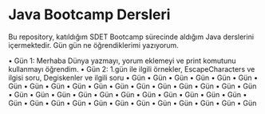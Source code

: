 # Java Bootcamp Dersleri

Bu repository, katıldığım SDET Bootcamp sürecinde aldığım Java derslerini içermektedir. 
 Gün gün ne öğrendiklerimi yazıyorum.

• Gün 1: Merhaba Dünya yazmayı, yorum eklemeyi ve print komutunu kullanmayı öğrendim.
• Gün 2: 1.gün ile ilgili örnekler, EscapeCharacters ve ilgisi soru, Degiskenler ve ilgili soru
• Gün
• Gün
• Gün
• Gün
• Gün
• Gün
• Gün 
• Gün
• Gün
• Gün
• Gün
• Gün
• Gün
• Gün
• Gün
• Gün 
• Gün
• Gün
• Gün
• Gün
• Gün
• Gün
• Gün
• Gün
• Gün
• Gün
• Gün
• Gün
• Gün
• Gün 
• Gün
• Gün
• Gün
• Gün
• Gün
• Gün
• Gün
• Gün
• Gün
• Gün
• Gün




